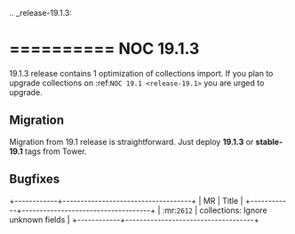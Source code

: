 .. _release-19.1.3:

==========
NOC 19.1.3
==========

19.1.3 release contains 1 optimization of collections import.
If you plan to upgrade collections on :ref:`NOC 19.1 <release-19.1>`
you are urged to upgrade.

Migration
---------

Migration from 19.1 release is straightforward. Just deploy **19.1.3** or **stable-19.1** tags from Tower.

Bugfixes
--------
+------------+------------------------------------+
| MR         | Title                              |
+------------+------------------------------------+
| :mr:`2612` | collections: Ignore unknown fields |
+------------+------------------------------------+

